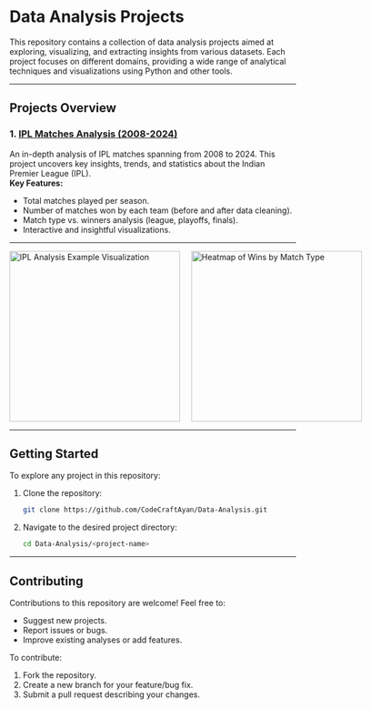 # Data Analysis Projects

This repository contains a collection of data analysis projects aimed at exploring, visualizing, and extracting insights from various datasets. Each project focuses on different domains, providing a wide range of analytical techniques and visualizations using Python and other tools.

---

## Projects Overview

### 1. [IPL Matches Analysis (2008-2024)](https://github.com/CodeCraftAyan/Data-Analysis/tree/main/IPL-Match-Analysis)
An in-depth analysis of IPL matches spanning from 2008 to 2024. This project uncovers key insights, trends, and statistics about the Indian Premier League (IPL).  
**Key Features:**
- Total matches played per season.
- Number of matches won by each team (before and after data cleaning).
- Match type vs. winners analysis (league, playoffs, finals).
- Interactive and insightful visualizations.  

---

<div style="display:flex; gap:20px;">
  <img src="https://github.com/user-attachments/assets/a78f6dfe-b613-453a-8985-831cabd721f6" alt="IPL Analysis Example Visualization" width="300"/>
  <img src="https://github.com/user-attachments/assets/9a6a3968-446c-4aec-9a2d-b9dfe0ded10b" alt="Heatmap of Wins by Match Type" width="300"/>
</div>

---

## Getting Started

To explore any project in this repository:

1. Clone the repository:
   ```bash
   git clone https://github.com/CodeCraftAyan/Data-Analysis.git
   
1. Navigate to the desired project directory:
   ```bash
   cd Data-Analysis/<project-name>

---

## Contributing
Contributions to this repository are welcome! Feel free to:

- Suggest new projects.
- Report issues or bugs.
- Improve existing analyses or add features.

To contribute:

1. Fork the repository.
1. Create a new branch for your feature/bug fix.
1. Submit a pull request describing your changes.
